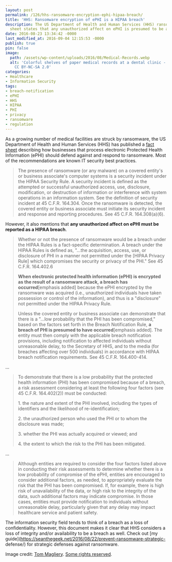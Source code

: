 ```yaml
---
layout: post
permalink: /126/hhs-ransomware-encryption-ephi-hipaa-breach/
title: 'HHS: Ransomware encryption of ePHI is a HIPAA breach'
description: The US Department of Health and Human Services (HHS) ransomware fact
  sheet states that any unauthorized affect on ePHI is presumed to be a breach.
date: 2016-08-23 13:34:42 -0000
last_modified_at: 2016-09-04 12:15:53 -0000
publish: true
pin: false
image:
  path: /assets/wp-content/uploads/2016/08/Medical-Records.webp
  alt: 'Colorful shelves of paper medical records at a dental clinic - Credit: Tom Magliery License:
    CC BY-NC-SA 2.0'
categories:
- Healthcare
- Information Security
tags:
- breach-notification
- ePHI
- HHS
- HIPAA
- PHI
- privacy
- ransomware
- regulation
---
```

As a growing number of medical facilities are struck by ransomware, the US
Department of Health and Human Services (HHS) has published a [fact
sheet](https://www.hhs.gov/sites/default/files/RansomwareFactSheet.pdf)
describing how businesses that process electronic Protected Health Information
(ePHI) should defend against and respond to ransomware. Most of the
recommendations are known IT security best practices.

> The presence of ransomware (or any malware) on a covered entity's or
> business associate's computer systems is a security incident under the HIPAA
> Security Rule. A security incident is defined as the attempted or successful
> unauthorized access, use, disclosure, modification, or destruction of
> information or interference with system operations in an information system.
> See the definition of security incident at 45 C.F.R. 164.304. Once the
> ransomware is detected, the covered entity or business associate must
> initiate its security incident and response and reporting procedures. See 45
> C.F.R. 164.308(a)(6).

However, it also mentions that **any unauthorized affect on ePHI must be
reported as a HIPAA breach**.

> Whether or not the presence of ransomware would be a breach under the HIPAA
> Rules is a fact-specific determination. A breach under the HIPAA Rules is
> defined as, "…the acquisition, access, use, or disclosure of PHI in a manner
> not permitted under the [HIPAA Privacy Rule] which compromises the security
> or privacy of the PHI." See 45 C.F.R. 164.402.6
>
> **When electronic protected health information (ePHI) is encrypted as the
> result of a ransomware attack, a breach has occurred**[emphasis added]
> because the ePHI encrypted by the ransomware was acquired (i.e.,
> unauthorized individuals have taken possession or control of the
> information), and thus is a "disclosure" not permitted under the HIPAA
> Privacy Rule.
>
> Unless the covered entity or business associate can demonstrate that there
> is a "…low probability that the PHI has been compromised," based on the
> factors set forth in the Breach Notification Rule, **a breach of PHI is
> presumed to have occurred**[emphasis added]. The entity must then comply
> with the applicable breach notification provisions, including notification
> to affected individuals without unreasonable delay, to the Secretary of HHS,
> and to the media (for breaches affecting over 500 individuals) in accordance
> with HIPAA breach notification requirements. See 45 C.F.R. 164.400-414.

...

> To demonstrate that there is a low probability that the protected health
> information (PHI) has been compromised because of a breach, a risk
> assessment considering at least the following four factors (see 45 C.F.R.
> 164.402(2)) must be conducted:
>
> 1\. the nature and extent of the PHI involved, including the types of
> identifiers and the likelihood of re-identification;
>
> 2\. the unauthorized person who used the PHI or to whom the disclosure was
> made;
>
> 3\. whether the PHI was actually acquired or viewed; and
>
> 4\. the extent to which the risk to the PHI has been mitigated.

...

> Although entities are required to consider the four factors listed above in
> conducting their risk assessments to determine whether there is a low
> probability of compromise of the ePHI, entities are encouraged to consider
> additional factors, as needed, to appropriately evaluate the risk that the
> PHI has been compromised. If, for example, there is high risk of
> unavailability of the data, or high risk to the integrity of the data, such
> additional factors may indicate compromise. In those cases, entities must
> provide notification to individuals without unreasonable delay, particularly
> given that any delay may impact healthcare service and patient safety.

The information security field tends to think of a breach as a loss of
confidentiality. However, this document makes it clear that HHS considers a
loss of integrity and/or availability to be a breach as well. Check out [my
guide](https://seanthegeek.net/2016/08/22/prevent-ransomware-strategic-
defense/) for strategic defenses against ransomware.

Image credit: [Tom
Magliery](https://www.flickr.com/photos/mag3737/5841741742). [Some rights
reserved](https://creativecommons.org/licenses/by-nc-sa/2.0/).
